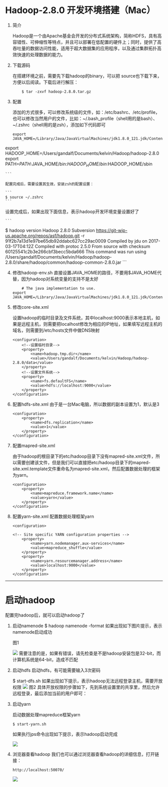# Hadoop-2.8.0 开发环境搭建（Mac）
1. 简介

    Hadoop是一个由Apache基金会开发的分布式系统架构，简称HDFS，具有高容错性、可伸缩性等特点，并且可以部署在低配置的硬件上；同时，提供了高吞吐量的数据访问性能，适用于超大数据集的应用程序，以及通过集群拓扑高效快速的处理数据的能力。

2. 下载源码

    在搭建环境之前，需要先下载hadoop的binary，可以把 source也下载下来，方便以后阅读。下载后进行解压：
    
    ```
        $ tar -zxvf hadoop-2.8.0.tar.gz
    ```

3. 配置

    添加的方式很多，可以修改系统级的文件，如：/etc/bashrc、/etc/profile，也可以修改当然用户的文件，比如：~/.bash_profile（shell用的是bash）、~/.zshrc（shell用的是zsh），添加如下代码即可
    
    ```
    export JAVA_HOME=/Library/Java/JavaVirtualMachines/jdk1.8.0_121.jdk/Contents/Home
export HADOOP_HOME=/Users/gandalf/Documents/kelvin/Hadoop/hadoop-2.8.0
export PATH=$PATH:$JAVA_HOME/bin:$HADOOP_HOME/bin:$HADOOP_HOME/sbin

    ```
    
    配置完成后，需要设置其生效，安装zsh的配置设置：
    
    ```
    $ source ~/.zshrc
    ```
设置完成后，如果出现下面信息，表示hadoop开发环境变量设置好了

    ```
$ hadoop version
Hadoop 2.8.0
Subversion https://git-wip-us.apache.org/repos/asf/hadoop.git -r 91f2b7a13d1e97be65db92ddabc627cc29ac0009
Compiled by jdu on 2017-03-17T04:12Z
Compiled with protoc 2.5.0
From source with checksum 60125541c2b3e266cbf3becc5bda666
This command was run using /Users/gandalf/Documents/kelvin/Hadoop/hadoop-2.8.0/share/hadoop/common/hadoop-common-2.8.0.jar
    ```

4. 修改hadoop-env.sh
直接设置JAVA_HOME的路径，不要用$JAVA_HOME代替，因为hadoop对系统变量的支持不是太好

    ```
        # The java implementation to use.
    export JAVA_HOME=/Library/Java/JavaVirtualMachines/jdk1.8.0_121.jdk/Contents/Home
    ```
    
5. 修改core-site.xml


    设置hadoop的临时目录及文件系统，其中localhost:9000表示本地主机，如果是远程主机，则需要把localhost修改为相应的IP地址，如果填写远程主机的域名，则需要到/etc/hosts文件中做DNS映射

    ```
    <configuration>
        <!--设置临时目录-->
        <property>
            <name>hadoop.tmp.dir</name>
            <value>/Users/gandalf/Documents/kelvin/Hadoop/hadoop-2.8.0/data</value>
        </property>
        <!--设置文件系统-->
        <property>
            <name>fs.defaultFS</name>
            <value>hdfs://localhost:9000</value>
        </property>
    </configuration>
    
    ```
4. 配置hdfs-site.xml
由于是一台Mac电脑，所以数据的副本设置为1，默认是3

    ```
    <configuration>
        <property>
            <name>dfs.replication</name>
            <value>1</value>
        </property>
    </configuration>
    ```
5. 配置mapred-site.xml

    由于hadoop的根目录下的etc/hadoop目录下没有mapred-site.xml文件，所以需要创建该文件，但是我们可以直接把etc/hadoop目录下的mapred-site.xml.template文件重命名为mapred-site.xml，然后配置数据处理的框架为yarn。

    ```
    <configuration>
        <property>
            <name>mapreduce.framework.name</name>
            <value>yarn</value>
        </property>
    </configuration>
    ```
6. 配置yarn-site.xml
    配置数据处理框架yarn
    
    ```
    <configuration>
    
    <!-- Site specific YARN configuration properties -->
        <property>
            <name>yarn.nodemanager.aux-services</name>
            <value>mapreduce_shuffle</value>
        </property>
        <property>
            <name>yarn.resourcemanager.address</name>
            <value>localhost:9000</value>
        </property>
    </configuration>
    
    ```
----
# 启动hadoop

配置完hadoop后，就可以启动hadoop了

1. 启动namenode
    $ hadoop namenode -format
    如果出现如下图片提示，表示namenode启动成功
    
    图1
    
    ![](https://upload-images.jianshu.io/upload_images/1843940-4c87fd5c489c48dd.png?imageMogr2/auto-orient/strip%7CimageView2/2/w/700)
    需要注意的是，如果有错误，请先检查是不是hadoop安装包是32-bit，而计算机系统是64-bit，造成不匹配

2. 启动hdfs
    启动hdfs，有可能需要输入3次密码
    
    $ start-dfs.sh
    如果出现如下提示，表示hadoop无法远程登录主机，需要开放权限
    ![](https://upload-images.jianshu.io/upload_images/1843940-ac8654b008736148.png?imageMogr2/auto-orient/strip%7CimageView2/2/w/700)
    图2
    具体开放权限的步骤如下，先到系统设置里的共享里，然后允许远程登录，最后添加当前的用户即可：
    
3. 启动yarn
    
    启动数据处理mapreduce框架yarn

    ```
    $ start-yarn.sh
    ```
    
    如果执行jps命令出现如下提示，表示hadoop启动完成

    ![](https://upload-images.jianshu.io/upload_images/1843940-493f3da8eb7ff717.png?imageMogr2/auto-orient/strip%7CimageView2/2/w/205)

4. 浏览器查看hadoop
我们也可以通过浏览器查看hadoop的详细信息，打开链接：

    ```
    http://localhost:50070/
    
    ```
    ![](https://upload-images.jianshu.io/upload_images/1843940-e2e3802d0838146e.png?imageMogr2/auto-orient/strip%7CimageView2/2/w/700)



